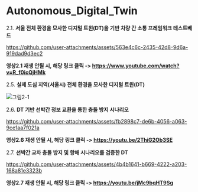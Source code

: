 # Autonomous_Digital_Twin

2.1. **서울 전체 환경을 모사한 디지털 트윈(DT)을 기반 차량 간 소통 프레임워크 테스트베드** 


https://github.com/user-attachments/assets/563e4c6c-2435-42d8-9d6a-919dad9d3ec2

**영상2.1 재생 안될 시, 해당 링크 클릭 -> https://www.youtube.com/watch?v=R_f0icQjHMk**


2.5. **실제 도심 지역(서울시) 전체 환경을 모사한 디지털 트윈(DT)**


![그림2-1](https://github.com/user-attachments/assets/1c553b1a-94db-416e-94e9-b9f627b4be94)


2.6. **DT 기반 선박간 정보 교환을 통한 충돌 방지 시나리오**


https://github.com/user-attachments/assets/fb2898c7-de6b-4056-a063-9ce1aa7f021a

**영상2.6 재생 안될 시, 해당 링크 클릭 -> https://youtu.be/2ThiG2Ob3SE**


2.7. **선박간 교차 충돌 방지 및 항해 시나리오를 검증한 DT**


https://github.com/user-attachments/assets/4b4b1641-b669-4222-a203-168a81e3323b

**영상2.7 재생 안될 시, 해당 링크 클릭 -> https://youtu.be/jMc9bqHT9Sg**
